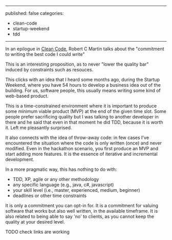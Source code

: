 ----
published: false
categories:
  - clean-code
  - startup-weekend
  - tdd
----

In an epilogue in [Clean Code][clean-code], Robert C Martin talks about the "commitment to writing the best code I could write"

This is an interesting proposition, as to never "lower the quality bar" induced by constraints such as resouces.

This clicks with an idea that I heard some months ago, during the Startup Weekend, where you have 54 hours to develop a business idea out of the building. For us, software people, this usually means writing some kind of web-based product.

This is a time-constrained environment where it is important to produce some minimum viable product (MVP) at the end of the given time slot. Some people prefer sacrificing quality but I was talking to another developer in there and he said that even in that moment he did TDD, because it is worth it. Left me pleasantly surprised.

It also connects with the idea of throw-away code: in few cases I've encountered the situation where the code is only written (once) and never modified. Even in the hackathon scenario, you first produce an MVP and start adding more features. It is the essence of iterative and incremental development.

In a more pragmatic way, this has nothing to do with:

  * TDD, XP, agile or any other methodology
  * any specific language (e.g., java, c#, javascript)
  * your skill level (i.e., master, experienced, medium, beginner)
  * deadlines or other time constraints
  
It is only a commitment you can opt-in for. It is a commitment for valuing software that works but also well written, in the available timeframe. It is also related to being able to say 'no' to clients, as you cannot keep the quality at your desired level.

[clean-code]: http://www.amazon.com/Clean-code-Handbook-Software-Craftsmanship/dp/0132350882

TODO check links are working
